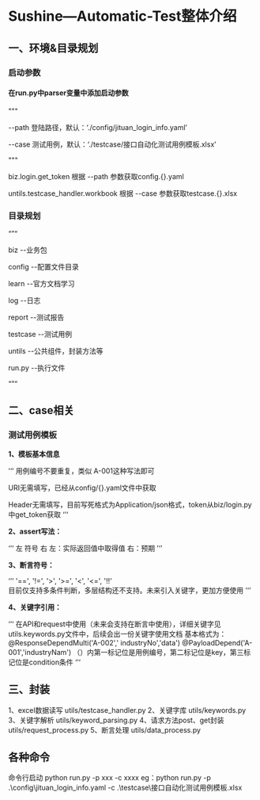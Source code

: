 # Sushine—Automatic-Test整体介绍

## 一、环境&目录规划

### 启动参数

#### 在run.py中parser变量中添加启动参数

"""

--path 登陆路径，默认：‘./config/jituan_login_info.yaml’

--case 测试用例，默认：‘./testcase/接口自动化测试用例模板.xlsx’

"""

biz.login.get_token 根据 --path 参数获取config.{}.yaml

untils.testcase_handler.workbook 根据 --case 参数获取testcase.{}.xlsx

### 目录规划

“”“

biz --业务包

config --配置文件目录

learn --官方文档学习

log --日志

report --测试报告

testcase --测试用例

untils --公共组件，封装方法等

run.py --执行文件

“”“

## 二、case相关

### 测试用例模板

**1、模板基本信息**

’‘’ 用例编号不要重复，类似 A-001这种写法即可

URI无需填写，已经从config/{}.yaml文件中获取

Header无需填写，目前写死格式为Application/json格式，token从biz/login.py中get_token获取 ‘’‘

**2、assert写法：**

‘’‘ 左 符号 右 左：实际返回值中取得值 右：预期 ’‘’

**3、断言符号：**

‘’‘
'==', '!=', '>', '>=', '<', '<=', '!!'   
目前仅支持多条件判断，多层结构还不支持。未来引入关键字，更加方便使用 ’‘’

**4、关键字引用：**

‘’‘ 在API和request中使用（未来会支持在断言中使用），详细关键字见utils.keywords.py文件中，后续会出一份关键字使用文档 基本格式为：@ResponseDependMulti('A-002','
industryNo','data') @PayloadDepend('A-001','industryNam')
（）内第一标记位是用例编号，第二标记位是key，第三标记位是condition条件 ‘’‘

## 三、封装

1、excel数据读写 utils/testcase_handler.py 2、关键字库 utils/keywords.py 3、关键字解析 utils/keyword_parsing.py 4、请求方法post、get封装
utils/request_process.py 5、断言处理 utils/data_process.py

## 各种命令

命令行启动 python run.py -p xxx -c xxxx eg：python run.py -p .\config\jituan_login_info.yaml -c .\testcase\接口自动化测试用例模板.xlsx